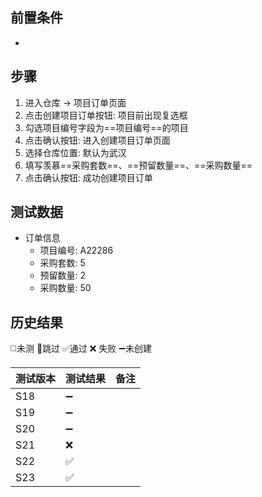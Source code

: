 
## 前置条件

- 

## 步骤

1. 进入仓库 -> 项目订单页面
2. 点击创建项目订单按钮: 项目前出现复选框
3. 勾选项目编号字段为==项目编号==的项目
4. 点击确认按钮: 进入创建项目订单页面
5. 选择仓库位置: 默认为武汉
6. 填写羡慕==采购套数==、==预留数量==、==采购数量== 
7. 点击确认按钮: 成功创建项目订单

## 测试数据

- 订单信息
	- 项目编号: A22286
	- 采购套数: 5
	- 预留数量: 2
	- 采购数量: 50

## 历史结果
 ◻️未测    🚫跳过     ✅通过    ❌ 失败    ➖未创建
 
| 测试版本 | 测试结果 | 备注 |
| ---- | ---- | ---- |
| S18 | ➖ |  |
| S19 | ➖ |  |
| S20 | ➖ |  |
| S21 | ❌ |  |
| S22 | ✅ |  |
| S23 | ✅ |  |
